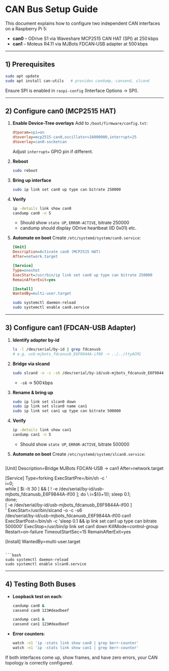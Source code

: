 # CAN Bus Setup Guide

This document explains how to configure two independent CAN interfaces on a Raspberry Pi 5:

* **can0** – ODrive S1 via Waveshare MCP2515 CAN HAT (SPI) at 250 kbps
* **can1** – Moteus R4.11 via MJBots FDCAN‑USB adapter at 500 kbps

---

## 1) Prerequisites

```bash
sudo apt update
sudo apt install can-utils   # provides candump, cansend, slcand
```

Ensure SPI is enabled in `raspi-config` (Interface Options → SPI).

---

## 2) Configure can0 (MCP2515 HAT)

1. **Enable Device-Tree overlays**
   Add to `/boot/firmware/config.txt`:

   ```ini
   dtparam=spi=on
   dtoverlay=mcp2515-can0,oscillator=16000000,interrupt=25
   dtoverlay=can0-socketcan
   ```

   Adjust `interrupt=` GPIO pin if different.

2. **Reboot**

   ```bash
   sudo reboot
   ```

3. **Bring up interface**

   ```bash
   sudo ip link set can0 up type can bitrate 250000
   ```

4. **Verify**

   ```bash
   ip -details link show can0
   candump can0 -n 5
   ```

   * Should show `state UP`, `ERROR-ACTIVE`, bitrate 250000
   * candump should display ODrive heartbeat (ID 0x01) etc.

5. **Automate on boot**
   Create `/etc/systemd/system/can0.service`:

   ```ini
   [Unit]
   Description=Activate can0 (MCP2515 HAT)
   After=network.target

   [Service]
   Type=oneshot
   ExecStart=/usr/bin/ip link set can0 up type can bitrate 250000
   RemainAfterExit=yes

   [Install]
   WantedBy=multi-user.target
   ```

   ```bash
   sudo systemctl daemon-reload
   sudo systemctl enable can0.service
   ```


---

## 3) Configure can1 (FDCAN-USB Adapter)

1. **Identify adapter by-id**

   ```bash
   ls -l /dev/serial/by-id | grep fdcanusb
   # e.g. usb-mjbots_fdcanusb_E6F9844A-if00 -> ../../ttyACM1
   ```

2. **Bridge via slcand**

   ```bash
   sudo slcand -o -c -s6 /dev/serial/by-id/usb-mjbots_fdcanusb_E6F9844A-if00 slcan0
   ```

   * `-s6` → 500 kbps

3. **Rename & bring up**

   ```bash
   sudo ip link set slcan0 down
   sudo ip link set slcan0 name can1
   sudo ip link set can1 up type can bitrate 500000
   ```

4. **Verify**

   ```bash
   ip -details link show can1
   candump can1 -n 5
   ```

   * Should show `state UP`, `ERROR-ACTIVE`, bitrate 500000

5. **Automate on boot**
   Create `/etc/systemd/system/slcan0.service`:

   ```ini
[Unit]
Description=Bridge MJBots FDCAN-USB → can1
After=network.target

[Service]
Type=forking
ExecStartPre=/bin/sh -c '\
  i=0; \
  while [ $i -lt 30 ] && [ ! -e /dev/serial/by-id/usb-mjbots_fdcanusb_E6F9844A-if00 ]; do \
    i=$((i+1)); sleep 0.1; \
  done; \
  [ -e /dev/serial/by-id/usb-mjbots_fdcanusb_E6F9844A-if00 ] \
'
ExecStart=/usr/bin/slcand -o -c -s6 \
  /dev/serial/by-id/usb-mjbots_fdcanusb_E6F9844A-if00 can1
ExecStartPost=/bin/sh -c 'sleep 0.1 && ip link set can1 up type can bitrate 500000'
ExecStop=/usr/bin/ip link set can1 down
KillMode=control-group
Restart=on-failure
TimeoutStartSec=15
RemainAfterExit=yes

[Install]
WantedBy=multi-user.target
   ```

   ```bash
   sudo systemctl daemon-reload
   sudo systemctl enable slcan0.service
   ```

---

## 4) Testing Both Buses

* **Loopback test on each**:

  ```bash
  candump can0 &
  cansend can0 123#deadbeef

  candump can1 &
  cansend can1 123#deadbeef
  ```
* **Error counters**:

  ```bash
  watch -n1 'ip -stats link show can0 | grep berr-counter'
  watch -n1 'ip -stats link show can1 | grep berr-counter'
  ```

If both interfaces come up, show frames, and have zero errors, your CAN topology is correctly configured.
